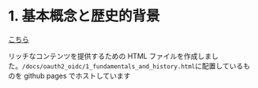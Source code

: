 # 1. 基本概念と歴史的背景

[こちら](https://cbmrham.github.io/lessons/oauth2_oidc/1_fundamentals_and_history.html)

リッチなコンテンツを提供するための HTML ファイルを作成しました。`/docs/oauth2_oidc/1_fundamentals_and_history.html`に配置しているものを github pages でホストしています
